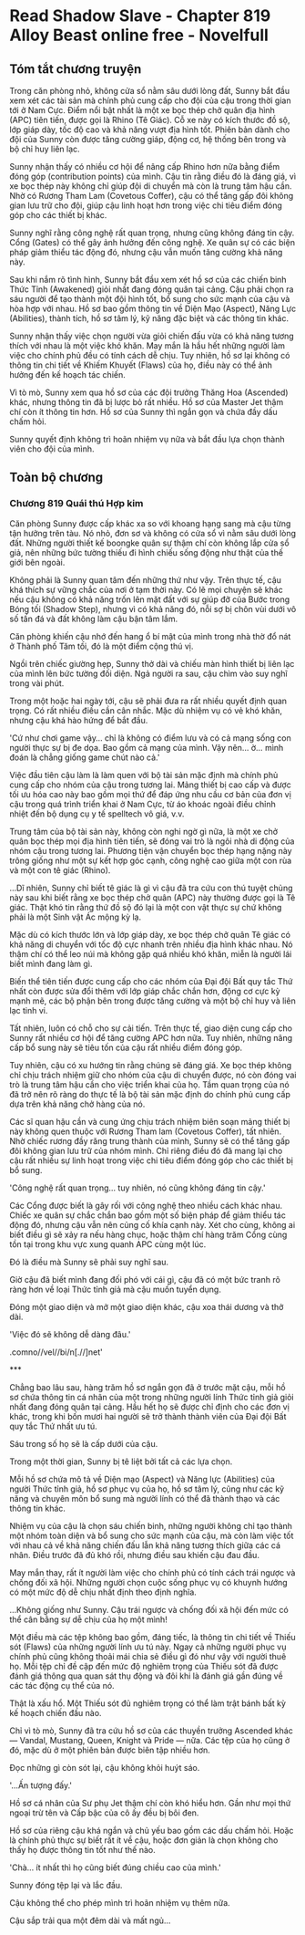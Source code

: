 # Read Shadow Slave - Chapter 819 Alloy Beast online free - Novelfull

## Tóm tắt chương truyện

Trong căn phòng nhỏ, không cửa sổ nằm sâu dưới lòng đất, Sunny bắt đầu xem xét các tài sản mà chính phủ cung cấp cho đội của cậu trong thời gian tới ở Nam Cực. Điểm nổi bật nhất là một xe bọc thép chở quân địa hình (APC) tiên tiến, được gọi là Rhino (Tê Giác). Cỗ xe này có kích thước đồ sộ, lớp giáp dày, tốc độ cao và khả năng vượt địa hình tốt. Phiên bản dành cho đội của Sunny còn được tăng cường giáp, động cơ, hệ thống bên trong và bộ chỉ huy liên lạc.

Sunny nhận thấy có nhiều cơ hội để nâng cấp Rhino hơn nữa bằng điểm đóng góp (contribution points) của mình. Cậu tin rằng điều đó là đáng giá, vì xe bọc thép này không chỉ giúp đội di chuyển mà còn là trung tâm hậu cần. Nhờ có Rương Tham Lam (Covetous Coffer), cậu có thể tăng gấp đôi không gian lưu trữ cho đội, giúp cậu linh hoạt hơn trong việc chi tiêu điểm đóng góp cho các thiết bị khác.

Sunny nghĩ rằng công nghệ rất quan trọng, nhưng cũng không đáng tin cậy. Cổng (Gates) có thể gây ảnh hưởng đến công nghệ. Xe quân sự có các biện pháp giảm thiểu tác động đó, nhưng cậu vẫn muốn tăng cường khả năng này.

Sau khi nắm rõ tình hình, Sunny bắt đầu xem xét hồ sơ của các chiến binh Thức Tỉnh (Awakened) giỏi nhất đang đóng quân tại cảng. Cậu phải chọn ra sáu người để tạo thành một đội hình tốt, bổ sung cho sức mạnh của cậu và hòa hợp với nhau. Hồ sơ bao gồm thông tin về Diện Mạo (Aspect), Năng Lực (Abilities), thành tích, hồ sơ tâm lý, kỹ năng đặc biệt và các thông tin khác.

Sunny nhận thấy việc chọn người vừa giỏi chiến đấu vừa có khả năng tương thích với nhau là một việc khó khăn. May mắn là hầu hết những người làm việc cho chính phủ đều có tính cách dễ chịu. Tuy nhiên, hồ sơ lại không có thông tin chi tiết về Khiếm Khuyết (Flaws) của họ, điều này có thể ảnh hưởng đến kế hoạch tác chiến.

Vì tò mò, Sunny xem qua hồ sơ của các đội trưởng Thăng Hoa (Ascended) khác, nhưng thông tin đã bị lược bỏ rất nhiều. Hồ sơ của Master Jet thậm chí còn ít thông tin hơn. Hồ sơ của Sunny thì ngắn gọn và chứa đầy dấu chấm hỏi.

Sunny quyết định không trì hoãn nhiệm vụ nữa và bắt đầu lựa chọn thành viên cho đội của mình.

## Toàn bộ chương

### Chương 819 Quái thú Hợp kim

Căn phòng Sunny được cấp khác xa so với khoang hạng sang mà cậu từng tận hưởng trên tàu. Nó nhỏ, đơn sơ và không có cửa sổ vì nằm sâu dưới lòng đất. Những người thiết kế boongke quân sự thậm chí còn không lắp cửa sổ giả, nên những bức tường thiếu đi hình chiếu sống động như thật của thế giới bên ngoài.

Không phải là Sunny quan tâm đến những thứ như vậy. Trên thực tế, cậu khá thích sự vững chắc của nơi ở tạm thời này. Có lẽ mọi chuyện sẽ khác nếu cậu không có khả năng trốn lên mặt đất với sự giúp đỡ của Bước trong Bóng tối (Shadow Step), nhưng vì có khả năng đó, nỗi sợ bị chôn vùi dưới vô số tấn đá và đất không làm cậu bận tâm lắm.

Căn phòng khiến cậu nhớ đến hang ổ bí mật của mình trong nhà thờ đổ nát ở Thành phố Tăm tối, đó là một điểm cộng thú vị.

Ngồi trên chiếc giường hẹp, Sunny thở dài và chiếu màn hình thiết bị liên lạc của mình lên bức tường đối diện. Ngả người ra sau, cậu chìm vào suy nghĩ trong vài phút.

Trong một hoặc hai ngày tới, cậu sẽ phải đưa ra rất nhiều quyết định quan trọng. Có rất nhiều điều cần cân nhắc. Mặc dù nhiệm vụ có vẻ khó khăn, nhưng cậu khá hào hứng để bắt đầu.

'Cứ như chơi game vậy… chỉ là không có điểm lưu và có cả mạng sống con người thực sự bị đe dọa. Bao gồm cả mạng của mình. Vậy nên… ờ… mình đoán là chẳng giống game chút nào cả.'

Việc đầu tiên cậu làm là làm quen với bộ tài sản mặc định mà chính phủ cung cấp cho nhóm của cậu trong tương lai. Mảng thiết bị cao cấp và được tối ưu hóa cao này bao gồm mọi thứ để đáp ứng nhu cầu cơ bản của đơn vị cậu trong quá trình triển khai ở Nam Cực, từ áo khoác ngoài điều chỉnh nhiệt đến bộ dụng cụ y tế spelltech vô giá, v.v.

Trung tâm của bộ tài sản này, không còn nghi ngờ gì nữa, là một xe chở quân bọc thép mọi địa hình tiên tiến, sẽ đóng vai trò là ngôi nhà di động của nhóm cậu trong tương lai. Phương tiện vận chuyển bọc thép hạng nặng này trông giống như một sự kết hợp góc cạnh, công nghệ cao giữa một con rùa và một con tê giác (Rhino).

…Dĩ nhiên, Sunny chỉ biết tê giác là gì vì cậu đã tra cứu con thú tuyệt chủng này sau khi biết rằng xe bọc thép chở quân (APC) này thường được gọi là Tê giác. Thật khó tin rằng thứ đồ sộ đó lại là một con vật thực sự chứ không phải là một Sinh vật Ác mộng kỳ lạ.

Mặc dù có kích thước lớn và lớp giáp dày, xe bọc thép chở quân Tê giác có khả năng di chuyển với tốc độ cực nhanh trên nhiều địa hình khác nhau. Nó thậm chí có thể leo núi mà không gặp quá nhiều khó khăn, miễn là người lái biết mình đang làm gì.

Biến thể tiên tiến được cung cấp cho các nhóm của Đại đội Bất quy tắc Thứ nhất còn được sửa đổi thêm với lớp giáp chắc chắn hơn, động cơ cực kỳ mạnh mẽ, các bộ phận bên trong được tăng cường và một bộ chỉ huy và liên lạc tinh vi.

Tất nhiên, luôn có chỗ cho sự cải tiến. Trên thực tế, giao diện cung cấp cho Sunny rất nhiều cơ hội để tăng cường APC hơn nữa. Tuy nhiên, những nâng cấp bổ sung này sẽ tiêu tốn của cậu rất nhiều điểm đóng góp.

Tuy nhiên, cậu có xu hướng tin rằng chúng sẽ đáng giá. Xe bọc thép không chỉ chịu trách nhiệm giữ cho nhóm của cậu di chuyển được, nó còn đóng vai trò là trung tâm hậu cần cho việc triển khai của họ. Tầm quan trọng của nó đã trở nên rõ ràng do thực tế là bộ tài sản mặc định do chính phủ cung cấp dựa trên khả năng chở hàng của nó.

Các sĩ quan hậu cần và cung ứng chịu trách nhiệm biên soạn mảng thiết bị này không quen thuộc với Rương Tham lam (Covetous Coffer), tất nhiên. Nhờ chiếc rương đầy răng trung thành của mình, Sunny sẽ có thể tăng gấp đôi không gian lưu trữ của nhóm mình. Chỉ riêng điều đó đã mang lại cho cậu rất nhiều sự linh hoạt trong việc chi tiêu điểm đóng góp cho các thiết bị bổ sung.

'Công nghệ rất quan trọng… tuy nhiên, nó cũng không đáng tin cậy.'

Các Cổng được biết là gây rối với công nghệ theo nhiều cách khác nhau. Chiếc xe quân sự chắc chắn bao gồm một số biện pháp để giảm thiểu tác động đó, nhưng cậu vẫn nên củng cố khía cạnh này. Xét cho cùng, không ai biết điều gì sẽ xảy ra nếu hàng chục, hoặc thậm chí hàng trăm Cổng cùng tồn tại trong khu vực xung quanh APC cùng một lúc.

Đó là điều mà Sunny sẽ phải suy nghĩ sau.

Giờ cậu đã biết mình đang đối phó với cái gì, cậu đã có một bức tranh rõ ràng hơn về loại Thức tỉnh giả mà cậu muốn tuyển dụng.

Đóng một giao diện và mở một giao diện khác, cậu xoa thái dương và thở dài.

'Việc đó sẽ không dễ dàng đâu.'

.comno//vel//bi/n[.//]net'

\*\*\*

Chẳng bao lâu sau, hàng trăm hồ sơ ngắn gọn đã ở trước mặt cậu, mỗi hồ sơ chứa thông tin cá nhân của một trong những người lính Thức tỉnh giả giỏi nhất đang đóng quân tại cảng. Hầu hết họ sẽ được chỉ định cho các đơn vị khác, trong khi bốn mươi hai người sẽ trở thành thành viên của Đại đội Bất quy tắc Thứ nhất ưu tú.

Sáu trong số họ sẽ là cấp dưới của cậu.

Trong một thời gian, Sunny bị tê liệt bởi tất cả các lựa chọn.

Mỗi hồ sơ chứa mô tả về Diện mạo (Aspect) và Năng lực (Abilities) của người Thức tỉnh giả, hồ sơ phục vụ của họ, hồ sơ tâm lý, cũng như các kỹ năng và chuyên môn bổ sung mà người lính có thể đã thành thạo và các thông tin khác.

Nhiệm vụ của cậu là chọn sáu chiến binh, những người không chỉ tạo thành một nhóm toàn diện và bổ sung cho sức mạnh của cậu, mà còn làm việc tốt với nhau cả về khả năng chiến đấu lẫn khả năng tương thích giữa các cá nhân. Điều trước đã đủ khó rồi, nhưng điều sau khiến cậu đau đầu.

May mắn thay, rất ít người làm việc cho chính phủ có tính cách trái ngược và chống đối xã hội. Những người chọn cuộc sống phục vụ có khuynh hướng có một mức độ dễ chịu nhất định theo định nghĩa.

…Không giống như Sunny. Cậu trái ngược và chống đối xã hội đến mức có thể cân bằng sự dễ chịu của họ một mình!

Một điều mà các tệp không bao gồm, đáng tiếc, là thông tin chi tiết về Thiếu sót (Flaws) của những người lính ưu tú này. Ngay cả những người phục vụ chính phủ cũng không thoải mái chia sẻ điều gì đó như vậy với người thuê họ. Mỗi tệp chỉ đề cập đến mức độ nghiêm trọng của Thiếu sót đã được đánh giá thông qua quan sát thụ động và đôi khi là đánh giá gần đúng về các tác động cụ thể của nó.

Thật là xấu hổ. Một Thiếu sót đủ nghiêm trọng có thể làm trật bánh bất kỳ kế hoạch chiến đấu nào.

Chỉ vì tò mò, Sunny đã tra cứu hồ sơ của các thuyền trưởng Ascended khác — Vandal, Mustang, Queen, Knight và Pride — nữa. Các tệp của họ cũng ở đó, mặc dù ở một phiên bản được biên tập nhiều hơn.

Đọc những gì còn sót lại, cậu không khỏi huýt sáo.

'...Ấn tượng đấy.'

Hồ sơ cá nhân của Sư phụ Jet thậm chí còn khó hiểu hơn. Gần như mọi thứ ngoại trừ tên và Cấp bậc của cô ấy đều bị bôi đen.

Hồ sơ của riêng cậu khá ngắn và chủ yếu bao gồm các dấu chấm hỏi. Hoặc là chính phủ thực sự biết rất ít về cậu, hoặc đơn giản là chọn không cho thấy họ được thông tin tốt như thế nào.

'Chà… ít nhất thì họ cũng biết đúng chiều cao của mình.'

Sunny đóng tệp lại và lắc đầu.

Cậu không thể cho phép mình trì hoãn nhiệm vụ thêm nữa.

Cậu sắp trải qua một đêm dài và mất ngủ…